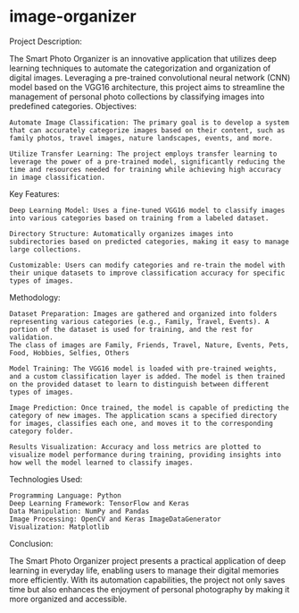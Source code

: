 # image-organizer

Project Description:

The Smart Photo Organizer is an innovative application that utilizes deep learning techniques to automate the categorization and organization of digital images. Leveraging a pre-trained convolutional neural network (CNN) model based on the VGG16 architecture, this project aims to streamline the management of personal photo collections by classifying images into predefined categories.
Objectives:

    Automate Image Classification: The primary goal is to develop a system that can accurately categorize images based on their content, such as family photos, travel images, nature landscapes, events, and more.

    Utilize Transfer Learning: The project employs transfer learning to leverage the power of a pre-trained model, significantly reducing the time and resources needed for training while achieving high accuracy in image classification.

Key Features:

    Deep Learning Model: Uses a fine-tuned VGG16 model to classify images into various categories based on training from a labeled dataset.

    Directory Structure: Automatically organizes images into subdirectories based on predicted categories, making it easy to manage large collections.

    Customizable: Users can modify categories and re-train the model with their unique datasets to improve classification accuracy for specific types of images.

Methodology:

    Dataset Preparation: Images are gathered and organized into folders representing various categories (e.g., Family, Travel, Events). A portion of the dataset is used for training, and the rest for validation.
    The class of images are Family, Friends, Travel, Nature, Events, Pets, Food, Hobbies, Selfies, Others

    Model Training: The VGG16 model is loaded with pre-trained weights, and a custom classification layer is added. The model is then trained on the provided dataset to learn to distinguish between different types of images.

    Image Prediction: Once trained, the model is capable of predicting the category of new images. The application scans a specified directory for images, classifies each one, and moves it to the corresponding category folder.

    Results Visualization: Accuracy and loss metrics are plotted to visualize model performance during training, providing insights into how well the model learned to classify images.

Technologies Used:

    Programming Language: Python
    Deep Learning Framework: TensorFlow and Keras
    Data Manipulation: NumPy and Pandas
    Image Processing: OpenCV and Keras ImageDataGenerator
    Visualization: Matplotlib

Conclusion:

The Smart Photo Organizer project presents a practical application of deep learning in everyday life, enabling users to manage their digital memories more efficiently. With its automation capabilities, the project not only saves time but also enhances the enjoyment of personal photography by making it more organized and accessible.
